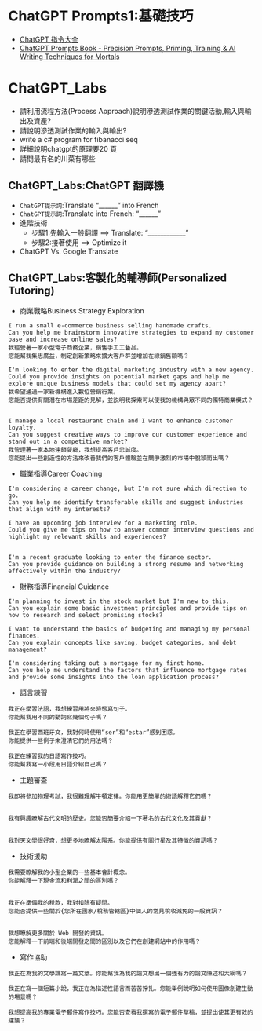 # ChatGPT Prompts1:基礎技巧
- [ChatGPT 指令大全](https://www.explainthis.io/zh-hant/chatgpt)
- [ChatGPT Prompts Book - Precision Prompts, Priming, Training & AI Writing Techniques for Mortals](https://www.packtpub.com/product/chatgpt-prompts-book-precision-prompts-priming-training-ai-writing-techniques-for-mortals/9781835881682)

# ChatGPT_Labs
  - 請利用流程方法(Process Approach)說明滲透測試作業的關鍵活動,輸入與輸出及資產?
  - 請說明滲透測試作業的輸入與輸出?
  - write a c# program for fibanacci seq
  - 詳細說明chatgpt的原理要20 頁
  - 請問最有名的川菜有哪些

## ChatGPT_Labs:ChatGPT 翻譯機
- `ChatGPT提示詞`:Translate “______” into French
- `ChatGPT提示詞`:Translate into French: “______”
- 進階技術
  - 步驟1:先輸入一般翻譯 ==> Translate: “____________”
  - 步驟2:接著使用  ==> Optimize it
- ChatGPT Vs. Google Translate
## ChatGPT_Labs:客製化的輔導師(Personalized Tutoring)
- 商業戰略Business Strategy Exploration
```
I run a small e-commerce business selling handmade crafts.
Can you help me brainstorm innovative strategies to expand my customer base and increase online sales?
我經營著一家小型電子商務企業，銷售手工工藝品。
您能幫我集思廣益，制定創新策略來擴大客戶群並增加在線銷售額嗎？

I'm looking to enter the digital marketing industry with a new agency.
Could you provide insights on potential market gaps and help me explore unique business models that could set my agency apart?
我希望通過一家新機構進入數位營銷行業。
您能否提供有關潛在市場差距的見解，並説明我探索可以使我的機構與眾不同的獨特商業模式？


I manage a local restaurant chain and I want to enhance customer loyalty.
Can you suggest creative ways to improve our customer experience and stand out in a competitive market?
我管理著一家本地連鎖餐廳，我想提高客戶忠誠度。
您能提出一些創造性的方法來改善我們的客戶體驗並在競爭激烈的市場中脫穎而出嗎？
```
- 職業指導Career Coaching
```
I'm considering a career change, but I'm not sure which direction to go.
Can you help me identify transferable skills and suggest industries that align with my interests?

I have an upcoming job interview for a marketing role.
Could you give me tips on how to answer common interview questions and highlight my relevant skills and experiences?


I'm a recent graduate looking to enter the finance sector.
Can you provide guidance on building a strong resume and networking effectively within the industry?
```
- 財務指導Financial Guidance
```
I'm planning to invest in the stock market but I'm new to this.
Can you explain some basic investment principles and provide tips on how to research and select promising stocks?

I want to understand the basics of budgeting and managing my personal finances.
Can you explain concepts like saving, budget categories, and debt management?

I'm considering taking out a mortgage for my first home.
Can you help me understand the factors that influence mortgage rates and provide some insights into the loan application process?
```
- 語言練習
```
我正在學習法語，我想練習用將來時態寫句子。
你能幫我用不同的動詞寫幾個句子嗎？

我正在學習西班牙文，我對何時使用“ser”和“estar”感到困惑。
你能提供一些例子來澄清它們的用法嗎？

我正在練習我的日語寫作技巧。
你能幫我寫一小段用日語介紹自己嗎？
```
- 主題審查
```
我即將參加物理考試，我很難理解牛頓定律。你能用更簡單的術語解釋它們嗎？


我有興趣瞭解古代文明的歷史。您能否簡要介紹一下著名的古代文化及其貢獻？


我對天文學很好奇，想更多地瞭解太陽系。你能提供有關行星及其特徵的資訊嗎？
```
- 技術援助
```
我需要瞭解我的小型企業的一些基本會計概念。
你能解釋一下現金流和利潤之間的區別嗎？


我正在準備我的稅款，我對扣除有疑問。
您能否提供一些關於{您所在國家/稅務管轄區}中個人的常見稅收減免的一般資訊？


我想瞭解更多關於 Web 開發的資訊。
您能解釋一下前端和後端開發之間的區別以及它們在創建網站中的作用嗎？
```
- 寫作協助
```
我正在為我的文學課寫一篇文章。你能幫我為我的論文想出一個強有力的論文陳述和大綱嗎？

我正在寫一個短篇小說，我正在為描述性語言而苦苦掙扎。您能舉例說明如何使用圖像創建生動的場景嗎？

我想提高我的專業電子郵件寫作技巧。您能否查看我撰寫的電子郵件草稿，並提出使其更有效的建議？
```

